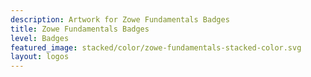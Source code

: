 ```yaml
---
description: Artwork for Zowe Fundamentals Badges
title: Zowe Fundamentals Badges
level: Badges
featured_image: stacked/color/zowe-fundamentals-stacked-color.svg
layout: logos
---
```

